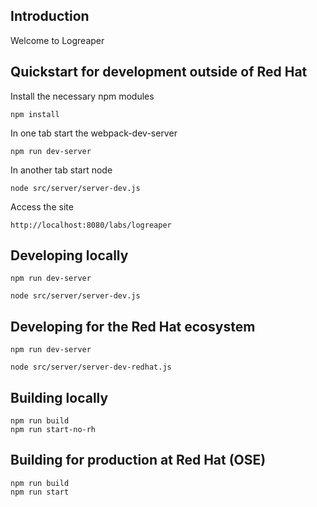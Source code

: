 ## Introduction

Welcome to Logreaper

## Quickstart for development outside of Red Hat

Install the necessary npm modules

    npm install

In one tab start the webpack-dev-server

    npm run dev-server

In another tab start node

    node src/server/server-dev.js

Access the site

    http://localhost:8080/labs/logreaper


## Developing locally

    npm run dev-server

    node src/server/server-dev.js

## Developing for the Red Hat ecosystem

    npm run dev-server

    node src/server/server-dev-redhat.js

## Building locally

    npm run build
    npm run start-no-rh

## Building for production at Red Hat (OSE)

    npm run build
    npm run start
